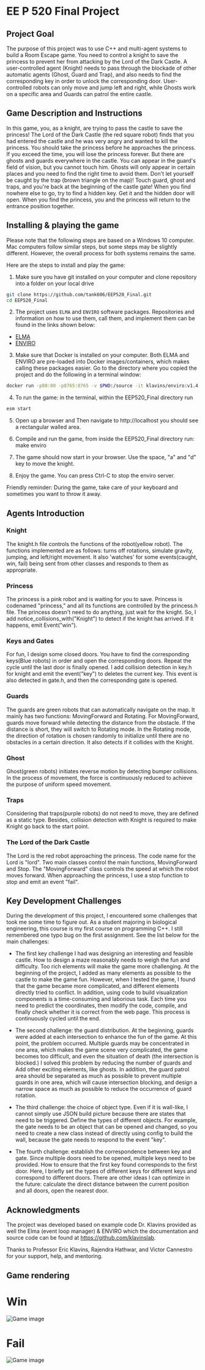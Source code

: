 EE P 520 Final Project
==
## Project Goal
The purpose of this project was to use C++ and multi-agent systems to build a Room Escape game. You need to control a knight to save the princess to prevent her from attacking by the Lord of the Dark Castle. A user-controlled agent (Knight) needs to pass through the blockade of other automatic agents (Ghost, Guard and Trap), and also needs to find the corresponding key in order to unlock the corresponding door. User-controlled robots can only move and jump left and right, while Ghosts work on a specific area and Guards can patrol the entire castle.

## Game Description and Instructions
In this game, you, as a knight, are trying to pass the castle to save the princess! The Lord of the Dark Castle (the red square robot) finds that you had entered the castle and he was very angry and wanted to kill the princess. You should take the princess before he approaches the princess. If you exceed the time, you will lose the princess forever. But there are ghosts and guards everywhere in the castle. You can appear in the guard's field of vision, but you cannot touch him. Ghosts will only appear in certain places and you need to find the right time to avoid them. Don't let yourself be caught by the trap (brown triangle on the map)! Touch guard, ghost and traps, and you're back at the beginning of the castle gate! When you find nowhere else to go, try to find a hidden key. Get it and the hidden door will open. When you find the princess, you and the princess will return to the entrance position together.

## Installing & playing the game
Please note that the following steps are based on a Windows 10 computer. Mac computers follow similar steps, but some steps may be slightly different. However, the overall process for both systems remains the same.

Here are the steps to install and play the game:

1. Make sure you have git installed on your computer and clone repository into a folder on your local drive

```bash
git clone https://github.com/tank606/EEP520_Final.git
cd EEP520_Final
```

2. The project uses `ELMA` and `ENVIRO` software packages. Repositories and information on how to use them, call them, and implement them can be found in the links shown below:

- [ELMA](https://github.com/klavinslab/elma)<br />
- [ENVIRO](https://github.com/klavinslab/enviro) <br />


3.  Make sure that Docker is installed on your computer. Both ELMA and ENVIRO are pre-loaded into Docker images/containers, which makes calling these packages easier. Go to the directory where you copied the project and do the following in a terminal window:

```bash
docker run -p80:80 -p8765:8765 -v $PWD:/source -it klavins/enviro:v1.4 bash
```

4. To run the game: in the terminal, within the EEP520_Final directory run
```bash
esm start
```

5. Open up a browser and Then navigate to http://localhost you should see a rectangular walled area.

6. Compile and run the game, from inside the EEP520_Final directory run:
make
enviro

7. The game should now start in your browser. Use the space, "a" and "d" key to move the knight.

8. Enjoy the game. You can press Ctrl-C to stop the enviro server. 

Friendly reminder: During the game, take care of your keyboard and sometimes you want to throw it away.


## Agents Introduction

### Knight
The knight.h file controls the functions of the robot(yellow robot). The functions implemented are as follows: turns off rotations, simulate gravity, jumping, and left/right movement. It also 'watches' for some events(caught, win, fail) being sent from other classes and responds to them as appropriate.

### Princess
The princess is a pink robot and is waiting for you to save. Princess is codenamed "princess," and all its functions are controlled by the princess.h file. The princess doesn't need to do anything, just wait for the knight. So, I add notice_collisions_with("Knight") to detect if the knight has arrived. If it happens, emit Event("win"). 

### Keys and Gates
For fun, I design some closed doors. You have to find the corresponding keys(Blue robots) in order and open the corresponding doors. Repeat the cycle until the last door is finally opened. I add collision detection in key.h for knight and emit the event("key") to deletes the current key. This event is also detected in gate.h, and then the corresponding gate is opened.

### Guards
The guards are green robots that can automatically navigate on the map. It mainly has two functions: MovingForward and Rotating. For MovingForward, guards move forward while detecting the distance from the obstacle. If the distance is short, they will switch to Rotating mode. In the Rotating mode, 
the direction of rotation is chosen randomly to initialize until there are no obstacles in a certain direction. It also detects if it collides with the Knight.

### Ghost
Ghost(green robots) initiates reverse motion by detecting bumper collisions. In the process of movement, the force is continuously reduced to achieve the purpose of uniform speed movement.

### Traps
Considering that traps(purple robots) do not need to move, they are defined as a static type. Besides, collision detection with Knight is required to make Knight go back to the start point.

### The Lord of the Dark Castle
The Lord is the red robot approaching the princess. The code name for the Lord is "lord". Two main classes control the main functions, MovingForward and Stop. The "MovingForward" class controls the speed at which the robot moves forward. When approaching the princess, I use a stop function to stop and emit an event "fail".


## Key Development Challenges
During the development of this project, I encountered some challenges that took me some time to figure out. As a student majoring in biological engineering, this course is my first course on programming C++. I still remembered one typo bug on the first assignment. See the list below for the main challenges:

- The first key challenge I had was designing an interesting and feasible castle. How to design a maze reasonably needs to weigh the fun and difficulty. Too rich elements will make the game more challenging. At the beginning of the project, I added as many elements as possible to the castle to make the game fun. However, when I tested the game, I found that the game became more complicated, and different elements directly tried to conflict. In addition, using code to build visualization components is a time-consuming and laborious task. Each time you need to predict the coordinates, then modify the code, compile, and finally check whether it is correct from the web page. This process is continuously cycled until the end. 

- The second challenge: the guard distribution. At the beginning, guards were added at each intersection to enhance the fun of the game. At this point, the problem occurred. Multiple guards may be concentrated in one area, which makes the game scene very complicated, the game becomes too difficult, and even the situation of death (the intersection is blocked.) I solved this problem by reducing the number of guards and Add other exciting elements, like ghosts. In addition, the guard patrol area should be separated as much as possible to prevent multiple guards in one area, which will cause intersection blocking, and design a narrow space as much as possible to reduce the occurrence of guard rotation.

- The third challenge: the choice of object type. Even if it is wall-like, I cannot simply use JSON build picture because there are states that need to be triggered. Define the types of different objects. For example, the gate needs to be an object that can be opened and changed, so you need to create a new class instead of directly using config to build the wall, because the gate needs to respond to the event "key".

- The fourth challenge: establish the correspondence between key and gate. Since multiple doors need to be opened, multiple keys need to be provided. How to ensure that the first key found corresponds to the first door. Here, I briefly set the types of different keys for different keys and correspond to different doors. There are other ideas I can optimize in the future: calculate the direct distance between the current position and all doors, open the nearest door.


## Acknowledgments

The project was developed based on example code Dr. Klavins provided as well the Elma (event loop manager) & ENVIRO which the documentation and source code can be found at https://github.com/klavinslab.

Thanks to Professor Eric Klavins, Rajendra Hathwar, and Victor Cannestro for your support, help, and mentoring.


## Game rendering
# Win
![Game image](image/win.png)
# Fail
![Game image](image/Fail.png)